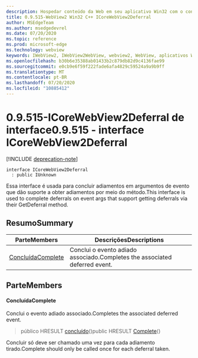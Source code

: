 ```yaml
---
description: Hospedar conteúdo da Web em seu aplicativo Win32 com o controle WebView2 do Microsoft Edge
title: 0.9.515-WebView2 Win32 C++ ICoreWebView2Deferral
author: MSEdgeTeam
ms.author: msedgedevrel
ms.date: 07/20/2020
ms.topic: reference
ms.prod: microsoft-edge
ms.technology: webview
keywords: IWebView2, IWebView2WebView, webview2, WebView, aplicativos Win32, Win32, Edge, ICoreWebView2, ICoreWebView2Controller, controle do navegador, HTML Edge
ms.openlocfilehash: b30b6e35388ab01433b2c879db82d9c4136fae99
ms.sourcegitcommit: e0cb9e6f59f222fade6afa4829c59524a9a9b9ff
ms.translationtype: MT
ms.contentlocale: pt-BR
ms.lasthandoff: 07/20/2020
ms.locfileid: "10885412"
---
```

# <span data-ttu-id="f6716-104">0.9.515-ICoreWebView2Deferral de interface</span><span class="sxs-lookup"><span data-stu-id="f6716-104">0.9.515 - interface ICoreWebView2Deferral</span></span> 

[!INCLUDE [deprecation-note](../../includes/deprecation-note.md)]

```
interface ICoreWebView2Deferral
  : public IUnknown
```

<span data-ttu-id="f6716-105">Essa interface é usada para concluir adiamentos em argumentos de evento que dão suporte a obter adiamentos por meio do método.</span><span class="sxs-lookup"><span data-stu-id="f6716-105">This interface is used to complete deferrals on event args that support getting deferrals via their GetDeferral method.</span></span>

## <span data-ttu-id="f6716-106">Resumo</span><span class="sxs-lookup"><span data-stu-id="f6716-106">Summary</span></span>

 <span data-ttu-id="f6716-107">Parte</span><span class="sxs-lookup"><span data-stu-id="f6716-107">Members</span></span>                        | <span data-ttu-id="f6716-108">Descrições</span><span class="sxs-lookup"><span data-stu-id="f6716-108">Descriptions</span></span>
--------------------------------|---------------------------------------------
[<span data-ttu-id="f6716-109">Concluída</span><span class="sxs-lookup"><span data-stu-id="f6716-109">Complete</span></span>](#complete) | <span data-ttu-id="f6716-110">Conclui o evento adiado associado.</span><span class="sxs-lookup"><span data-stu-id="f6716-110">Completes the associated deferred event.</span></span>

## <span data-ttu-id="f6716-111">Parte</span><span class="sxs-lookup"><span data-stu-id="f6716-111">Members</span></span>

#### <span data-ttu-id="f6716-112">Concluída</span><span class="sxs-lookup"><span data-stu-id="f6716-112">Complete</span></span> 

<span data-ttu-id="f6716-113">Conclui o evento adiado associado.</span><span class="sxs-lookup"><span data-stu-id="f6716-113">Completes the associated deferred event.</span></span>

> <span data-ttu-id="f6716-114">público HRESULT [concluído](#complete)()</span><span class="sxs-lookup"><span data-stu-id="f6716-114">public HRESULT [Complete](#complete)()</span></span>

<span data-ttu-id="f6716-115">Concluir só deve ser chamado uma vez para cada adiamento tirado.</span><span class="sxs-lookup"><span data-stu-id="f6716-115">Complete should only be called once for each deferral taken.</span></span>

